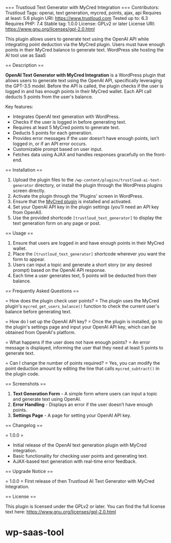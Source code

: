=== Trustloud Text Generator with MyCred Integration ===
Contributors: Trustloud
Tags: openai, text generation, mycred, points, ajax, api
Requires at least: 5.6
plugin URI: https://www.trustloud.com
Tested up to: 6.3
Requires PHP: 7.4
Stable tag: 1.0.0
License: GPLv2 or later
License URI: https://www.gnu.org/licenses/gpl-2.0.html

This plugin allows users to generate text using the OpenAI API while integrating point deduction via the MyCred plugin. Users must have enough points in their MyCred balance to generate text. WordPress site hosting the AI tool use as SaaS

== Description ==

**OpenAI Text Generator with MyCred Integration** is a WordPress plugin that allows users to generate text using the OpenAI API, specifically leveraging the GPT-3.5 model. Before the API is called, the plugin checks if the user is logged in and has enough points in their MyCred wallet. Each API call deducts 5 points from the user's balance.

Key features:
- Integrates OpenAI text generation with WordPress.
- Checks if the user is logged in before generating text.
- Requires at least 5 MyCred points to generate text.
- Deducts 5 points for each generation.
- Provides error messages if the user doesn’t have enough points, isn’t logged in, or if an API error occurs.
- Customizable prompt based on user input.
- Fetches data using AJAX and handles responses gracefully on the front-end.

== Installation ==

1. Upload the plugin files to the `/wp-content/plugins/trustloud-ai-text-generator` directory, or install the plugin through the WordPress plugins screen directly.
2. Activate the plugin through the 'Plugins' screen in WordPress.
3. Ensure that the [MyCred plugin](https://wordpress.org/plugins/mycred/) is installed and activated.
4. Set your OpenAI API key in the plugin settings (you’ll need an API key from OpenAI).
5. Use the provided shortcode `[trustloud_text_generator]` to display the text generation form on any page or post.

== Usage ==

1. Ensure that users are logged in and have enough points in their MyCred wallet.
2. Place the `[trustloud_text_generator]` shortcode wherever you want the form to appear.
3. Users can input a topic and generate a short story (or any desired prompt) based on the OpenAI API response.
4. Each time a user generates text, 5 points will be deducted from their balance.

== Frequently Asked Questions ==

= How does the plugin check user points? =
The plugin uses the MyCred plugin's `mycred_get_users_balance()` function to check the current user's balance before generating text.

= How do I set up the OpenAI API key? =
Once the plugin is installed, go to the plugin's settings page and input your OpenAI API key, which can be obtained from OpenAI's platform.

= What happens if the user does not have enough points? =
An error message is displayed, informing the user that they need at least 5 points to generate text.

= Can I change the number of points required? =
Yes, you can modify the point deduction amount by editing the line that calls `mycred_subtract()` in the plugin code.

== Screenshots ==

1. **Text Generation Form** - A simple form where users can input a topic and generate text using OpenAI.
2. **Error Handling** - Displays an error if the user doesn’t have enough points.
3. **Settings Page** - A page for setting your OpenAI API key.

== Changelog ==

= 1.0.0 =
* Initial release of the OpenAI text generation plugin with MyCred integration.
* Basic functionality for checking user points and generating text.
* AJAX-based text generation with real-time error feedback.

== Upgrade Notice ==

= 1.0.0 =
First release of then Trustloud AI Text Generator with MyCred Integration. 

== License ==

This plugin is licensed under the GPLv2 or later. You can find the full license text here: https://www.gnu.org/licenses/gpl-2.0.html
# wp-saas-tool
